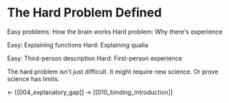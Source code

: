 # The Hard Problem Defined

Easy problems: How the brain works
Hard problem: Why there's experience

Easy: Explaining functions
Hard: Explaining qualia

Easy: Third-person description
Hard: First-person experience

The hard problem isn't just difficult.
It might require new science.
Or prove science has limits.

← [[004_explanatory_gap]]
→ [[010_binding_introduction]]